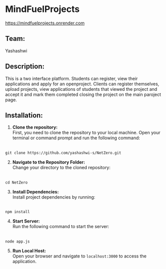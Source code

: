 # MindFuelProjects
https://mindfuelprojects.onrender.com

## Team:
Yashashwi

## Description:
This is a two interface platform. Students can register, view their applications and apply for an openproject. Clients can register themselves, upload projects, view applications of students that viewed the project and accept it and mark them completed closing the project on the main paroject page.

## Installation:

1. **Clone the repository:**  
   First, you need to clone the repository to your local machine. Open your terminal or command prompt and run the following command:

######
    git clone https://github.com/yashashwi-s/NetZero.git

2. **Navigate to the Repository Folder:**  
Change your directory to the cloned repository:

######
    cd NetZero

3. **Install Dependencies:**  
Install project dependencies by running:

######
    npm install


4. **Start Server:**  
Run the following command to start the server:

######
    node app.js


5. **Run Local Host:**  
Open your browser and navigate to `localhost:3000` to access the application.
